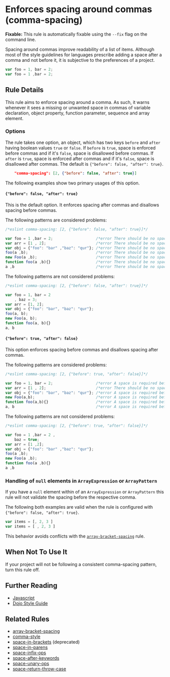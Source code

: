 # Enforces spacing around commas (comma-spacing)

**Fixable:** This rule is automatically fixable using the `--fix` flag on the command line.

Spacing around commas improve readability of a list of items. Although most of the style guidelines for languages prescribe adding a space after a comma and not before it, it is subjective to the preferences of a project.

```js
var foo = 1, bar = 2;
var foo = 1 ,bar = 2;
```

## Rule Details

This rule aims to enforce spacing around a comma. As such, it warns whenever it sees a missing or unwanted space in commas of variable declaration, object property, function parameter, sequence and array element.


### Options

The rule takes one option, an object, which has two keys `before` and `after` having boolean values `true` or `false`. If `before` is `true`, space is enforced before commas and if it's `false`, space is disallowed before commas. If `after` is `true`, space is enforced after commas and if it's `false`, space is disallowed after commas. The default is `{"before": false, "after": true}`.

```json
    "comma-spacing": [2, {"before": false, "after": true}]
```

The following examples show two primary usages of this option.

#### `{"before": false, "after": true}`

This is the default option. It enforces spacing after commas and disallows spacing before commas.

The following patterns are considered problems:

```js
/*eslint comma-spacing: [2, {"before": false, "after": true}]*/

var foo = 1 ,bar = 2;                   /*error There should be no space before ','.*/ /*error A space is required after ','.*/
var arr = [1 , 2];                      /*error There should be no space before ','.*/
var obj = {"foo": "bar" ,"baz": "qur"}; /*error There should be no space before ','.*/ /*error A space is required after ','.*/
foo(a ,b);                              /*error There should be no space before ','.*/ /*error A space is required after ','.*/
new Foo(a ,b);                          /*error There should be no space before ','.*/ /*error A space is required after ','.*/
function foo(a ,b){}                    /*error There should be no space before ','.*/ /*error A space is required after ','.*/
a ,b                                    /*error There should be no space before ','.*/ /*error A space is required after ','.*/
```

The following patterns are not considered problems:

```js
/*eslint comma-spacing: [2, {"before": false, "after": true}]*/

var foo = 1, bar = 2
    , baz = 3;
var arr = [1, 2];
var obj = {"foo": "bar", "baz": "qur"};
foo(a, b);
new Foo(a, b);
function foo(a, b){}
a, b
```

#### `{"before": true, "after": false}`

This option enforces spacing before commas and disallows spacing after commas.

The following patterns are considered problems:

```js
/*eslint comma-spacing: [2, {"before": true, "after": false}]*/

var foo = 1, bar = 2;                   /*error A space is required before ','.*/ /*error There should be no space after ','.*/
var arr = [1 , 2];                      /*error There should be no space after ','.*/
var obj = {"foo": "bar", "baz": "qur"}; /*error A space is required before ','.*/ /*error There should be no space after ','.*/
new Foo(a,b);                           /*error A space is required before ','.*/
function foo(a,b){}                     /*error A space is required before ','.*/
a, b                                    /*error A space is required before ','.*/ /*error There should be no space after ','.*/
```

The following patterns are not considered problems:

```js
/*eslint comma-spacing: [2, {"before": true, "after": false}]*/

var foo = 1 ,bar = 2 ,
    baz = true;
var arr = [1 ,2];
var obj = {"foo": "bar" ,"baz": "qur"};
foo(a ,b);
new Foo(a ,b);
function foo(a ,b){}
a ,b
```

### Handling of `null` elements in `ArrayExpression` or `ArrayPattern`

If you have a `null` element within of an `ArrayExpression` or `ArrayPattern` this rule will not validate the spacing before the respective comma.

The following both examples are valid when the rule is configured with `{"before": false, "after": true}`.

```js
var items = [, 2, 3 ]
var items = [ , 2, 3 ]
```

This behavior avoids conflicts with the [`array-bracket-spacing`](array-bracket-spacing.md) rule.

## When Not To Use It

If your project will not be following a consistent comma-spacing pattern, turn this rule off.


## Further Reading

* [Javascript](http://javascript.crockford.com/code.html)
* [Dojo Style Guide](https://dojotoolkit.org/reference-guide/1.9/developer/styleguide.html)


## Related Rules

* [array-bracket-spacing](array-bracket-spacing.md)
* [comma-style](comma-style.md)
* [space-in-brackets](space-in-brackets.md) (deprecated)
* [space-in-parens](space-in-parens.md)
* [space-infix-ops](space-infix-ops.md)
* [space-after-keywords](space-after-keywords)
* [space-unary-ops](space-unary-ops)
* [space-return-throw-case](space-return-throw-case)
